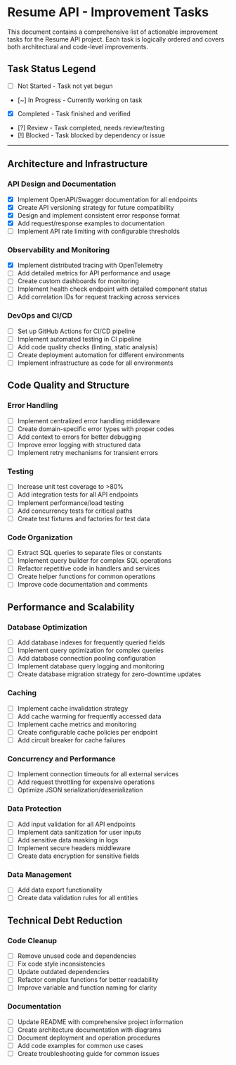 # Resume API - Improvement Tasks

This document contains a comprehensive list of actionable improvement tasks for the Resume API project. Each task is logically ordered and covers both architectural and code-level improvements.

## Task Status Legend
- [ ] Not Started - Task not yet begun
- [~] In Progress - Currently working on task
- [x] Completed - Task finished and verified
- [?] Review - Task completed, needs review/testing
- [!] Blocked - Task blocked by dependency or issue

---

## Architecture and Infrastructure

### API Design and Documentation
- [x] Implement OpenAPI/Swagger documentation for all endpoints
- [x] Create API versioning strategy for future compatibility
- [x] Design and implement consistent error response format
- [x] Add request/response examples to documentation
- [ ] Implement API rate limiting with configurable thresholds

### Observability and Monitoring
- [x] Implement distributed tracing with OpenTelemetry
- [ ] Add detailed metrics for API performance and usage
- [ ] Create custom dashboards for monitoring
- [ ] Implement health check endpoint with detailed component status
- [ ] Add correlation IDs for request tracking across services

### DevOps and CI/CD
- [ ] Set up GitHub Actions for CI/CD pipeline
- [ ] Implement automated testing in CI pipeline
- [ ] Add code quality checks (linting, static analysis)
- [ ] Create deployment automation for different environments
- [ ] Implement infrastructure as code for all environments

## Code Quality and Structure

### Error Handling
- [ ] Implement centralized error handling middleware
- [ ] Create domain-specific error types with proper codes
- [ ] Add context to errors for better debugging
- [ ] Improve error logging with structured data
- [ ] Implement retry mechanisms for transient errors

### Testing
- [ ] Increase unit test coverage to >80%
- [ ] Add integration tests for all API endpoints
- [ ] Implement performance/load testing
- [ ] Add concurrency tests for critical paths
- [ ] Create test fixtures and factories for test data

### Code Organization
- [ ] Extract SQL queries to separate files or constants
- [ ] Implement query builder for complex SQL operations
- [ ] Refactor repetitive code in handlers and services
- [ ] Create helper functions for common operations
- [ ] Improve code documentation and comments

## Performance and Scalability

### Database Optimization
- [ ] Add database indexes for frequently queried fields
- [ ] Implement query optimization for complex queries
- [ ] Add database connection pooling configuration
- [ ] Implement database query logging and monitoring
- [ ] Create database migration strategy for zero-downtime updates

### Caching
- [ ] Implement cache invalidation strategy
- [ ] Add cache warming for frequently accessed data
- [ ] Implement cache metrics and monitoring
- [ ] Create configurable cache policies per endpoint
- [ ] Add circuit breaker for cache failures

### Concurrency and Performance
- [ ] Implement connection timeouts for all external services
- [ ] Add request throttling for expensive operations
- [ ] Optimize JSON serialization/deserialization

### Data Protection
- [ ] Add input validation for all API endpoints
- [ ] Implement data sanitization for user inputs
- [ ] Add sensitive data masking in logs
- [ ] Implement secure headers middleware
- [ ] Create data encryption for sensitive fields

### Data Management
- [ ] Add data export functionality
- [ ] Create data validation rules for all entities

## Technical Debt Reduction

### Code Cleanup
- [ ] Remove unused code and dependencies
- [ ] Fix code style inconsistencies
- [ ] Update outdated dependencies
- [ ] Refactor complex functions for better readability
- [ ] Improve variable and function naming for clarity

### Documentation
- [ ] Update README with comprehensive project information
- [ ] Create architecture documentation with diagrams
- [ ] Document deployment and operation procedures
- [ ] Add code examples for common use cases
- [ ] Create troubleshooting guide for common issues
